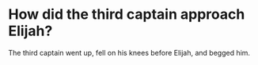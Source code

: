 # How did the third captain approach Elijah?

The third captain went up, fell on his knees before Elijah, and begged him.
